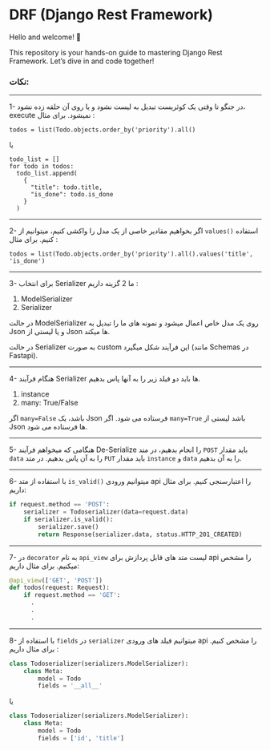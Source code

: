 # DRF (Django Rest Framework)

Hello and welcome! 👋

This repository is your hands-on guide to mastering Django Rest Framework. Let’s dive in and code together!


### نکات:
---
1- در جنگو تا وقتی یک کوئریست تبدیل به لیست نشود و یا روی آن حلقه زده نشود، execute نمیشود. برای مثال :

`todos = list(Todo.objects.order_by('priority').all()`

یا

```
todo_list = []
for todo in todos:
  todo_list.append(
    {
      "title": todo.title,
      "is_done": todo.is_done
    }
  )   
```

---
2- اگر بخواهیم مقادیر خاصی از یک مدل را واکشی کنیم، میتوانیم از `values()` استفاده کنیم. برای مثال :

`todos = list(Todo.objects.order_by('priority').all().values('title', 'is_done')`

---

3- برای انتخاب Serializer ما 2 گزینه داریم :
  1) ModelSerializer
  2) Serializer

در حالت ModelSerializer روی یک مدل خاص اعمال میشود و نمونه های ما را تبدیل به Json و یا لیستی از Json ها میکند.

در حالت Serializer به صورت custom این فرآیند شکل میگیرد (مانند Schemas در Fastapi).

---

4- هنگام فرآیند Serializer ها باید دو فیلد زیر را به آنها پاس بدهیم.
  1) instance
  2) many: True/False

اگر `many=False` باشد، یک Json فرستاده می شود.
اگر `many=True` باشد لیستی از Json ها فرستاده می شود.

---

5- هنگامی که میخواهم فرآیند De-Serialize را انجام بدهیم، در متد `POST` باید مقدار `data` را به آن پاس بدهیم. در متد `PUT` باید مقدار `instance` و `data` را به آن بدهیم.

---
6- با استفاده از متد `is_valid()` میتوانیم ورودی api را اعتبارسنجی کنیم. برای مثال داریم:

```python
if request.method == 'POST':
    serializer = Todoserializer(data=request.data)
    if serializer.is_valid():
        serializer.save()
        return Response(serializer.data, status.HTTP_201_CREATED)
```

---
7- در `decorator` به نام `api_view` لیست متد های قابل پردازش برای api را مشخص میکنیم. برای مثال داریم:

```python
@api_view(['GET', 'POST'])
def todos(request: Request):
    if request.method == 'GET':
      .
      .
      .
```

---
8- با استفاده از `fields` در `serializer` میتوانیم فیلد های ورودی api را مشخص کنیم. برای مثال داریم :
```python
class Todoserializer(serializers.ModelSerializer):
    class Meta:
        model = Todo
        fields = '__all__'
```

یا

```python
class Todoserializer(serializers.ModelSerializer):
    class Meta:
        model = Todo
        fields = ['id', 'title']
```

```